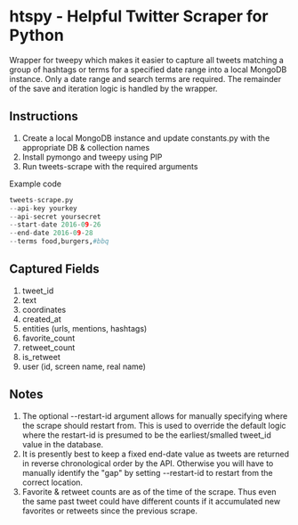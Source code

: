 # htspy - Helpful Twitter Scraper for Python
Wrapper for tweepy which makes it easier to capture all tweets matching a group of hashtags or terms for a specified date range into a local MongoDB instance. Only a date range and search terms are required. The remainder of the save and iteration logic is handled by the wrapper.

## Instructions
1. Create a local MongoDB instance and update constants.py with the appropriate DB & collection names
2. Install pymongo and tweepy using PIP
3. Run tweets-scrape with the required arguments

Example code

```python
tweets-scrape.py 
--api-key yourkey
--api-secret yoursecret
--start-date 2016-09-26 
--end-date 2016-09-28 
--terms food,burgers,#bbq
```

## Captured Fields
1. tweet_id
2. text
3. coordinates
4. created_at
5. entities (urls, mentions, hashtags)
6. favorite_count
7. retweet_count
8. is_retweet
9. user (id, screen name, real name)

## Notes
1. The optional --restart-id argument allows for manually specifying where the scrape should restart from. This is used to override the default logic where the restart-id is presumed to be the earliest/smalled tweet_id value in the database.
2. It is presently best to keep a fixed end-date value as tweets are returned in reverse chronological order by the API. Otherwise you will have to manually identify the "gap" by setting --restart-id to restart from the correct location.
3. Favorite & retweet counts are as of the time of the scrape. Thus even the same past tweet could have different counts if it accumulated new favorites or retweets since the previous scrape.